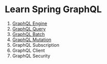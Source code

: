 # Learn Spring GraphQL

1. [GraphQL Engine](https://github.com/javamultiplex/learn-spring-graphql/tree/master/1.graphql-engine)
2. [GraphQL Query](https://github.com/javamultiplex/learn-spring-graphql/tree/master/2.graphql-queries)
3. [GraphQL Batch](https://github.com/javamultiplex/learn-spring-graphql/tree/master/3.graphql-batch)
4. [GraphQL Mutation](https://github.com/javamultiplex/learn-spring-graphql/tree/master/4.graphql-mutation)
5. GraphQL Subscription
6. GraphQL Client
7. GraphQL Security

